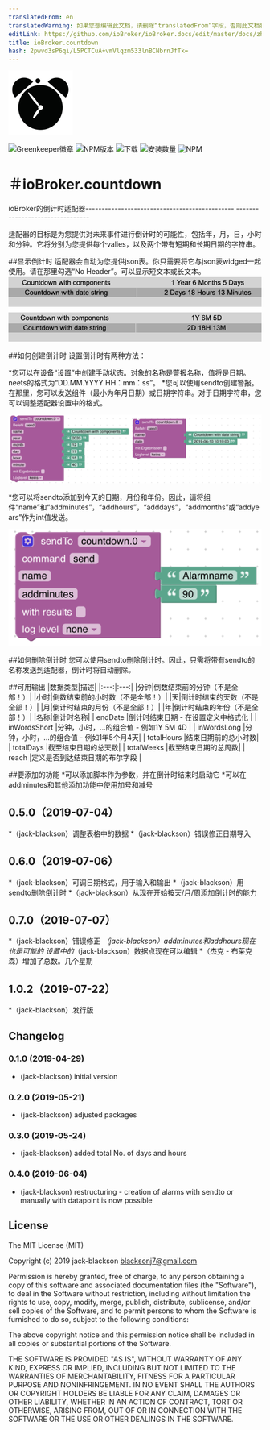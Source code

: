 ```yaml
---
translatedFrom: en
translatedWarning: 如果您想编辑此文档，请删除“translatedFrom”字段，否则此文档将再次自动翻译
editLink: https://github.com/ioBroker/ioBroker.docs/edit/master/docs/zh-cn/adapterref/iobroker.countdown/README.md
title: ioBroker.countdown
hash: 2pwvd3sP6qi/L5PCTCuA+vmVlqzm533lnBCNbrnJfTk=
---
```

![商标](../../../en/adapterref/iobroker.countdown/admin/countdown.png)

![Greenkeeper徽章](https://badges.greenkeeper.io/jack-blackson/ioBroker.countdown.svg)
![NPM版本](http://img.shields.io/npm/v/iobroker.countdown.svg)
![下载](https://img.shields.io/npm/dm/iobroker.countdown.svg)
![安装数量](http://iobroker.live/badges/countdown-stable.svg)
![NPM](https://nodei.co/npm/iobroker.countdown.png?downloads=true)

＃ioBroker.countdown
=================

ioBroker的倒计时适配器---------------------------------------------- --------------------------------

适配器的目标是为您提供对未来事件进行倒计时的可能性，包括年，月，日，小时和分钟。它将分别为您提供每个valies，以及两个带有短期和长期日期的字符串。

##显示倒计时
适配器会自动为您提供json表。你只需要将它与json表widged一起使用。请在那里勾选“No Header”。可以显示短文本或长文本。
![商标](../../../en/adapterref/iobroker.countdown/admin/countdown_json.png)

##如何创建倒计时
设置倒计时有两种方法：

*您可以在设备“设置”中创建手动状态。对象的名称是警报名称，值将是日期。 neets的格式为“DD.MM.YYYY HH：mm：ss”。
*您可以使用sendto创建警报。在那里，您可以发送组件（最小为年月日期）或日期字符串。对于日期字符串，您可以调整适配器设置中的格式。

![商标](../../../en/adapterref/iobroker.countdown/admin/countdown_blocky.png)

*您可以将sendto添加到今天的日期，月份和年份。因此，请将组件“name”和“addminutes”，“addhours”，“adddays”，“addmonths”或“addyears”作为int值发送。

![商标](../../../en/adapterref/iobroker.countdown/admin/countdown_blocky_add.png)

##如何删除倒计时
您可以使用sendto删除倒计时。因此，只需将带有sendto的名称发送到适配器，倒计时将自动删除。

##可用输出
|数据类型|描述|
|:---:|:---:|
|分钟|倒数结束前的分钟（不是全部！）|
|小时|倒数结束前的小时数（不是全部！）|
|天|倒计时结束的天数（不是全部！）|
|月|倒计时结束的月份（不是全部！）|
|年|倒计时结束的年份（不是全部！）|
|名称|倒计时名称|
| endDate |倒计时结束日期 - 在设置定义中格式化 |
| inWordsShort |分钟，小时，...的组合值 - 例如1Y 5M 4D |
| inWordsLong |分钟，小时，...的组合值 - 例如1年5个月4天|
| totalHours |结束日期前的总小时数|
| totalDays |截至结束日期的总天数|
| totalWeeks |截至结束日期的总周数|
| reach |定义是否到达结束日期的布尔字段 |

##要添加的功能
*可以添加脚本作为参数，并在倒计时结束时启动它
*可以在addminutes和其他添加功能中使用加号和减号

## 0.5.0（2019-07-04）
*（jack-blackson）调整表格中的数据
*（jack-blackson）错误修正日期导入

## 0.6.0（2019-07-06）
*（jack-blackson）可调日期格式，用于输入和输出
*（jack-blackson）用sendto删除倒计时
*（jack-blackson）从现在开始按天/月/周添加倒计时的能力

## 0.7.0（2019-07-07）
*（jack-blackson）错误修正
*（jack-blackson）addminutes和addhours现在也是可能的
设置中的*（jack-blackson）数据点现在可以编辑
*（杰克 - 布莱克森）增加了总数。几个星期

## 1.0.2（2019-07-22）
*（jack-blackson）发行版

## Changelog
### 0.1.0 (2019-04-29)
* (jack-blackson) initial version

### 0.2.0 (2019-05-21)
* (jack-blackson) adjusted packages

### 0.3.0 (2019-05-24)
* (jack-blackson) added total No. of days and hours

### 0.4.0 (2019-06-04)
* (jack-blackson) restructuring - creation of alarms with sendto or manually with datapoint is now possible

## License
The MIT License (MIT)

Copyright (c) 2019 jack-blackson <blacksonj7@gmail.com>

Permission is hereby granted, free of charge, to any person obtaining a copy
of this software and associated documentation files (the "Software"), to deal
in the Software without restriction, including without limitation the rights
to use, copy, modify, merge, publish, distribute, sublicense, and/or sell
copies of the Software, and to permit persons to whom the Software is
furnished to do so, subject to the following conditions:

The above copyright notice and this permission notice shall be included in
all copies or substantial portions of the Software.

THE SOFTWARE IS PROVIDED "AS IS", WITHOUT WARRANTY OF ANY KIND, EXPRESS OR
IMPLIED, INCLUDING BUT NOT LIMITED TO THE WARRANTIES OF MERCHANTABILITY,
FITNESS FOR A PARTICULAR PURPOSE AND NONINFRINGEMENT. IN NO EVENT SHALL THE
AUTHORS OR COPYRIGHT HOLDERS BE LIABLE FOR ANY CLAIM, DAMAGES OR OTHER
LIABILITY, WHETHER IN AN ACTION OF CONTRACT, TORT OR OTHERWISE, ARISING FROM,
OUT OF OR IN CONNECTION WITH THE SOFTWARE OR THE USE OR OTHER DEALINGS IN
THE SOFTWARE.